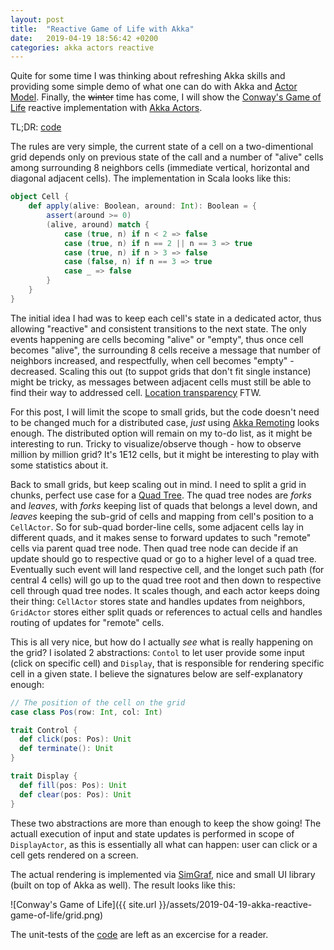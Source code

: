 ```yaml
---
layout: post
title:  "Reactive Game of Life with Akka"
date:   2019-04-19 18:56:42 +0200
categories: akka actors reactive
---
```


Quite for some time I was thinking about refreshing Akka skills and providing some simple demo of what one can do with Akka and [Actor Model][actor-model]. Finally, the ~~winter~~ time has come, I will show the [Conway's Game of Life][game-of-life] reactive implementation with [Akka Actors][akka-actors].

TL;DR: [code][the-code]

The rules are very simple, the current state of a cell on a two-dimentional grid depends only on previous state of the call and a number of "alive" cells among surrounding 8 neighbors cells (immediate vertical, horizontal and diagonal adjacent cells). The implementation in Scala looks like this:

```scala
object Cell {
    def apply(alive: Boolean, around: Int): Boolean = {
        assert(around >= 0)
        (alive, around) match {
            case (true, n) if n < 2 => false
            case (true, n) if n == 2 || n == 3 => true
            case (true, n) if n > 3 => false
            case (false, n) if n == 3 => true
            case _ => false
        }
    }
}
```

The initial idea I had was to keep each cell's state in a dedicated actor, thus allowing "reactive" and consistent transitions to the next state. The only events happening are cells becoming "alive" or "empty", thus once cell becomes "alive", the surrounding 8 cells receive a message that number of neighbors increased, and respectfully, when cell becomes "empty" - decreased. Scaling this out (to suppot grids that don't fit single instance) might be tricky, as messages between adjacent cells must still be able to find their way to addressed cell. [Location transparency][location-transparency] FTW.

For this post, I will limit the scope to small grids, but the code doesn't need to be changed much for a distributed case, *just* using [Akka Remoting][akka-remoting] looks enough. The distributed option will remain on my to-do list, as it might be interesting to run. Tricky to visualize/observe though - how to observe million by million grid? It's 1E12 cells, but it might be interesting to play with some statistics about it.

Back to small grids, but keep scaling out in mind. I need to split a grid in chunks, perfect use case for a [Quad Tree][quad-tree]. The quad tree nodes are *forks* and *leaves*, with *forks* keeping list of quads that belongs a level down, and *leaves* keeping the sub-grid of cells and mapping from cell's position to a `CellActor`. So for sub-quad border-line cells, some adjacent cells lay in different quads, and it makes sense to forward updates to such "remote" cells via parent quad tree node. Then quad tree node can decide if an update should go to respective quad or go to a higher level of a quad tree. Eventually such event will land respective cell, and the longet such path (for central 4 cells) will go up to the quad tree root and then down to respective cell through quad tree nodes. It scales though, and each actor keeps doing their thing: `CellActor` stores state and handles updates from neighbors, `GridActor` stores either split quads or references to actual cells and handles routing of updates for "remote" cells.

This is all very nice, but how do I actually *see* what is really happening on the grid? I isolated 2 abstractions: `Contol` to let user provide some input (click on specific cell) and `Display`, that is responsible for rendering specific cell in a given state. I believe the signatures below are self-explanatory enough:

```scala
// The position of the cell on the grid
case class Pos(row: Int, col: Int)

trait Control {
  def click(pos: Pos): Unit
  def terminate(): Unit
}

trait Display {
  def fill(pos: Pos): Unit
  def clear(pos: Pos): Unit
}
```

These two abstractions are more than enough to keep the show going! The actuall execution of input and state updates is performed in scope of `DisplayActor`, as this is essentially all what can happen: user can click or a cell gets rendered on a screen.

The actual rendering is implemented via [SimGraf][ui-lib], nice and small UI library (built on top of Akka as well). The result looks like this:

![Conway's Game of Life]({{ site.url }}/assets/2019-04-19-akka-reactive-game-of-life/grid.png)

The unit-tests of the [code][the-code] are left as an excercise for a reader.

[game-of-life]: https://en.wikipedia.org/wiki/Conway%27s_Game_of_Life
[actor-model]: https://en.wikipedia.org/wiki/Actor_model
[akka-actors]: https://doc.akka.io/docs/akka/current/actors.html
[location-transparency]: https://doc.akka.io/docs/akka/current/general/remoting.html
[quad-tree]: https://en.wikipedia.org/wiki/Quadtree
[the-code]: https://github.com/sergey-melnychuk/akka-reactive-game-of-life
[akka-remoting]: https://doc.akka.io/docs/akka/current/remoting.html
[ui-lib]: https://gitlab.com/h2b/SimGraf

